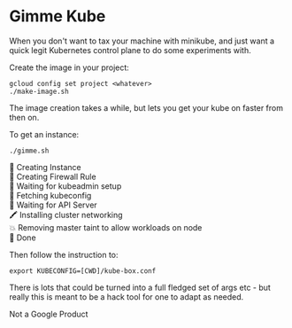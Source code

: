 # Gimme Kube

When you don't want to tax your machine with minikube, and just want a quick
legit Kubernetes control plane to do some experiments with.

Create the image in your project:

```
gcloud config set project <whatever>
./make-image.sh
```

The image creation takes a while, but lets you get your kube on faster from
then on.

To get an instance:

```
./gimme.sh
```


📍 Creating Instance  
👮 Creating Firewall Rule  
🔧 Waiting for kubeadmin setup  
💫 Fetching kubeconfig  
🔌 Waiting for API Server  
🖍  Installing cluster networking  
💥 Removing master taint to allow workloads on node  
🎉 Done


Then follow the instruction to:

```
export KUBECONFIG=[CWD]/kube-box.conf
```


There is lots that could be turned into a full fledged set of args etc - but
really this is meant to be a hack tool for one to adapt as needed.

Not a Google Product
